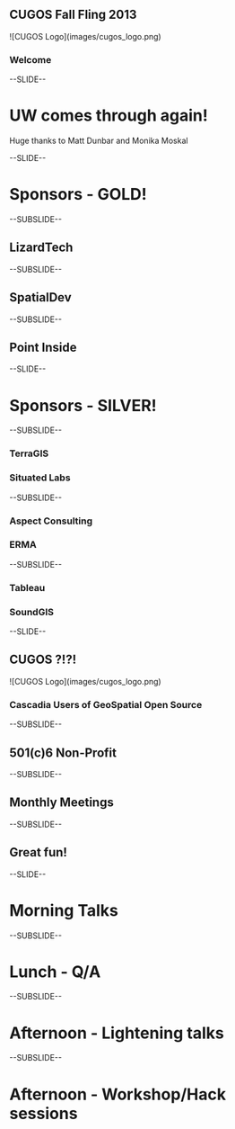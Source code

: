 <!------------------------------------------------------------>
<!-- Topic: Welcome -->

<h2><b>CUGOS Fall Fling 2013</b></h2>
![CUGOS Logo](images/cugos_logo.png)
<h3>Welcome</h3>

<!------------------------------------------------------------>
--SLIDE--
<!-- Topic: Place -->

<h1>UW comes through again!</h1>

Huge thanks to Matt Dunbar and Monika Moskal

<!------------------------------------------------------------>
--SLIDE--
<!-- Topic: Sponsors -->

<h1>Sponsors - GOLD!</h1>

--SUBSLIDE--

<h2>LizardTech</h2>

--SUBSLIDE--

<h2>SpatialDev</h2>

--SUBSLIDE--

<h2>Point Inside</h2>

<!------------------------------------------------------------>
--SLIDE--
<!-- Topic: Sponsors -->

<h1>Sponsors - SILVER!</h1>

--SUBSLIDE--

<h3>TerraGIS</h3>
<h3>Situated Labs</h3>

--SUBSLIDE--

<h3>Aspect Consulting</h3>
<h3>ERMA</h3>

--SUBSLIDE--

<h3>Tableau</h3>
<h3>SoundGIS</h3>

<!------------------------------------------------------------>
--SLIDE--
<!-- Topic: What is CUGOS -->

<h2><b>CUGOS ?!?!</b></h2>
![CUGOS Logo](images/cugos_logo.png)
<h3>Cascadia Users of GeoSpatial Open Source</h3>

--SUBSLIDE--

<h2>501(c)6 Non-Profit</h2>

--SUBSLIDE--

<h2>Monthly Meetings</h2>

--SUBSLIDE--

<h2>Great fun!</h2>

<!------------------------------------------------------------>
--SLIDE--
<!-- Topic: General Schedule -->

<h1>Morning Talks</h1>

--SUBSLIDE--

<h1>Lunch - Q/A</h1>

--SUBSLIDE--

<h1>Afternoon - Lightening talks</h1>

--SUBSLIDE--

<h1>Afternoon - Workshop/Hack sessions</h1>
